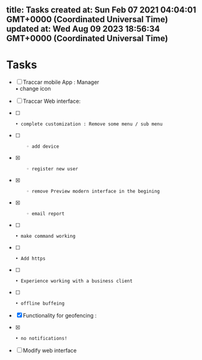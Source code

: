 
title: Tasks
created at: Sun Feb 07 2021 04:04:01 GMT+0000 (Coordinated Universal Time)
updated at: Wed Aug 09 2023 18:56:34 GMT+0000 (Coordinated Universal Time)
---

# Tasks

-   [ ] Traccar mobile App : Manager  
        • change icon
-   [ ] Traccar Web interface:
-   [ ]     • complete customization : Remove some menu / sub menu
-   [ ]         ◦ add device
-   [x]         ◦ register new user
-   [x]         ◦ remove Preview modern interface in the begining
-   [x]         ◦ email report
-   [ ]     • make command working
-   [ ]     • Add https
-   [ ]     • Experience working with a business client
-   [ ]     • offline buffeing
-   [x] Functionality for geofencing :
-   [x]     • no notifications!
-   [ ] Modify web interface

          